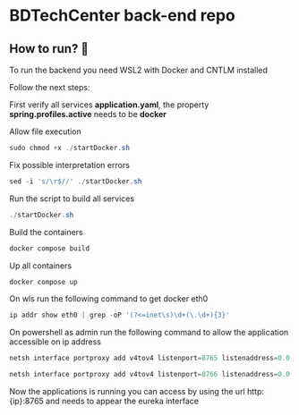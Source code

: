 # **BDTechCenter back-end repo**

## How to run? 🐳
To run the backend you need WSL2 with Docker and CNTLM installed

Follow the next steps: 

First verify all services **application.yaml**, the property **spring.profiles.active** needs to be **docker**

Allow file execution

```powershell
sudo chmod +x ./startDocker.sh
```


Fix possible interpretation errors
```powershell
sed -i 's/\r$//' ./startDocker.sh
```


Run the script to build all services
```powershell
./startDocker.sh
```


Build the containers
```powershell
docker compose build
```


Up all containers
```powershell
docker compose up
```


On wls run the following command to get docker eth0
```powershell
ip addr show eth0 | grep -oP '(?<=inet\s)\d+(\.\d+){3}'
```


On powershell as admin run the following command to allow the application accessible on ip address
```powershell
netsh interface portproxy add v4tov4 listenport=8765 listenaddress=0.0.0.0 connectport=8765 connectaddress=<dockerEth0>
```

```powershell
netsh interface portproxy add v4tov4 listenport=8766 listenaddress=0.0.0.0 connectport=8766 connectaddress=<dockerEth0>
```

Now the applications is running you can access by using the url http:{ip}:8765 and needs to appear the eureka interface

